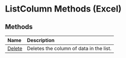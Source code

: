 
# ListColumn Methods (Excel)

## Methods



|**Name**|**Description**|
|:-----|:-----|
| [Delete](d3c62503-0a49-afc2-8f26-224bdf13b50c.md)|Deletes the column of data in the list. |
